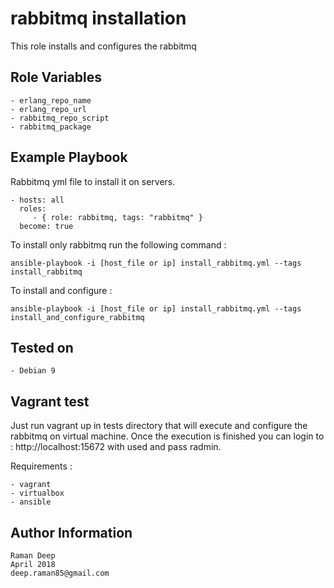 rabbitmq installation
=====================

This role installs and configures the rabbitmq 

Role Variables
--------------

	- erlang_repo_name
	- erlang_repo_url
	- rabbitmq_repo_script
	- rabbitmq_package

Example Playbook
----------------

Rabbitmq yml file to install it on servers.

 
    - hosts: all
      roles:
         - { role: rabbitmq, tags: "rabbitmq" }
      become: true

To install only rabbitmq run the following command :

	ansible-playbook -i [host_file or ip] install_rabbitmq.yml --tags install_rabbitmq

To install and configure :

	ansible-playbook -i [host_file or ip] install_rabbitmq.yml --tags install_and_configure_rabbitmq


Tested on
---------

	- Debian 9

Vagrant test
------------

Just run vagrant up in tests directory that will execute and configure the rabbitmq on virtual machine. Once the execution is finished you can login to : http://localhost:15672 with used and pass radmin.

Requirements :

	- vagrant
	- virtualbox
	- ansible

Author Information
------------------

	Raman Deep
	April 2018
	deep.raman85@gmail.com
